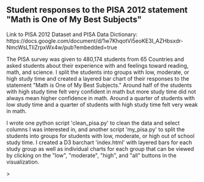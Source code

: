 ## Student responses to the PISA 2012 statement "Math is One of My Best Subjects"

<p>Link to PISA 2012 Dataset and PISA Data Dictionary: https://docs.google.com/document/d/1w7KhqotVi5eoKE3I_AZHbsxdr-NmcWsLTIiZrpxWx4w/pub?embedded=true </p>

<p>The PISA survey was given to 480,174 students from 65 Countries and asked students about their experience with and feelings toward reading, math, and science.  I split the students into groups with low, moderate, or high study time and created a layered bar chart of their responses to the statement "Math is One of My Best Subjects."  Around half of the students with high study time felt very confident in math but more study time did not always mean higher confidence in math.  Around a quarter of students with low study time and a quarter of students with high study time felt very weak in math.</p>

<p>I wrote one python script 'clean_pisa.py' to clean the data and select columns I was interested in, and another script 'my_pisa.py' to split the students into groups for students with low, moderate, or high out of school study time.  I created a D3 barchart 'index.html' with layered bars for each study group as well as individual charts for each group that can be viewed by clicking on the "low", "moderate", "high", and "all" buttons in the visualization.</p>>